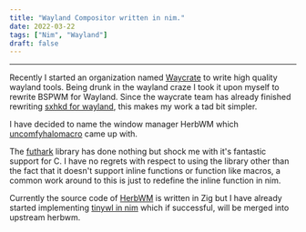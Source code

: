```yaml
---
title: "Wayland Compositor written in nim."
date: 2022-03-22
tags: ["Nim", "Wayland"]
draft: false
---
```


---

Recently I started an organization named [Waycrate](https://github.com/waycrate) to write high quality wayland tools. Being drunk in the wayland craze
I took it upon myself to rewrite BSPWM for Wayland. Since the waycrate team has already finished rewriting [sxhkd for wayland](https://github.com/waycrate/swhkd),
this makes my work a tad bit simpler.

I have decided to name the window manager HerbWM which [uncomfyhalomacro](https://github.com/uncomfyhalomacro) came up with.

The [futhark](https://github.com/pmunch/futhark) library has done nothing but shock me with it's fantastic support for C. I have no regrets with respect
to using the library other than the fact that it doesn't support inline functions or function like macros, a common work around to this is just to
redefine the inline function in nim.

Currently the source code of [HerbWM](https://github.com/waycrate/herbwm) is written in Zig but I have already started implementing
[tinywl in nim](https://github.com/waycrate/nim-wl) which if successful, will be merged into upstream herbwm.
